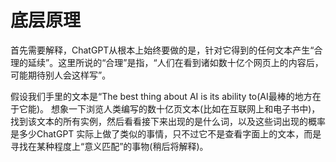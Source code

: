 # 底层原理

首先需要解释，ChatGPT从根本上始终要做的是，针对它得到的任何文本产生“合理的延续”。这里所说的“合理”是指，“人们在看到诸如数十亿个网页上的内容后，可能期待别人会这样写”。

假设我们手里的文本是“The best thing about AI is its ability to(AI最棒的地方在于它能)。
想象一下浏览人类编写的数十亿页文本(比如在互联网上和电子书中)，
找到该文本的所有实例，然后看看接下来出现的是什么词，以及这些词出现的概率是多少ChatGPT 实际上做了类似的事情，只不过它不是查看字面上的文本，而是寻找在某种程度上“意义匹配”的事物(稍后将解释)。
